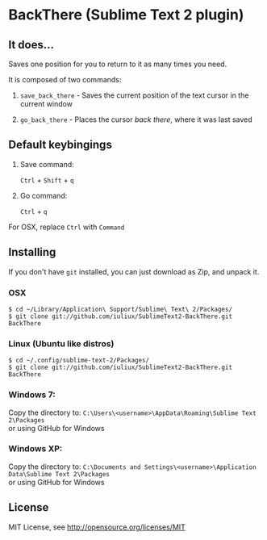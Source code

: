 BackThere (Sublime Text 2 plugin)
======


## It does...

Saves one position for you to return to it as many times you need.

It is composed of two commands:

1.  `save_back_there` - Saves the current position of the text cursor in the current window

2.  `go_back_there` - Places the cursor _back_ _there_, where it was last saved


## Default keybingings

1.  Save command: 

    `Ctrl` + `Shift` + `q`

2.  Go command:

    `Ctrl` + `q`

For OSX, replace `Ctrl` with `Command`


## Installing

If you don't have `git` installed, you can just download as Zip, and unpack it.

### OSX

    $ cd ~/Library/Application\ Support/Sublime\ Text\ 2/Packages/
    $ git clone git://github.com/iuliux/SublimeText2-BackThere.git BackThere

### Linux (Ubuntu like distros)

    $ cd ~/.config/sublime-text-2/Packages/
    $ git clone git://github.com/iuliux/SublimeText2-BackThere.git BackThere

### Windows 7:

Copy the directory to: `C:\Users\<username>\AppData\Roaming\Sublime Text 2\Packages`  
or using GitHub for Windows

### Windows XP:

Copy the directory to: `C:\Documents and Settings\<username>\Application Data\Sublime Text 2\Packages`  
or using GitHub for Windows


## License
MIT License, see http://opensource.org/licenses/MIT